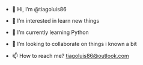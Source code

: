 - 👋 Hi, I’m @tiagoluis86
- 👀 I’m interested in learn new things
- 🌱 I’m currently learning Python

- 💞️ I’m looking to collaborate on things i known a bit
- 📫 How to reach me? tiagoluis86@outlook.com

<!---
tiagoluis86/tiagoluis86 is a ✨ special ✨ repository because its `README.md` (this file) appears on your GitHub profile.
You can click the Preview link to take a look at your changes.
--->

